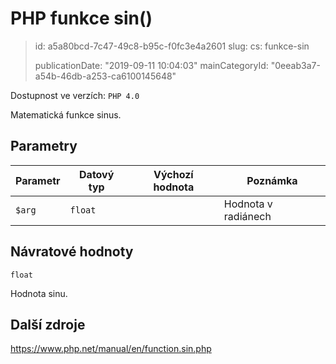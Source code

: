 PHP funkce sin()
================

> id: a5a80bcd-7c47-49c8-b95c-f0fc3e4a2601
> slug:
> 	cs: funkce-sin
>
> publicationDate: "2019-09-11 10:04:03"
> mainCategoryId: "0eeab3a7-a54b-46db-a253-ca6100145648"

Dostupnost ve verzích: `PHP 4.0`

Matematická funkce sinus.

Parametry
--------------

| Parametr | Datový typ | Výchozí hodnota | Poznámka |
|-----|-----|-----|-----|
| `$arg` | `float` |  | Hodnota v radiánech |


Návratové hodnoty
----------------

`float`

Hodnota sinu.

Další zdroje
------------

https://www.php.net/manual/en/function.sin.php
